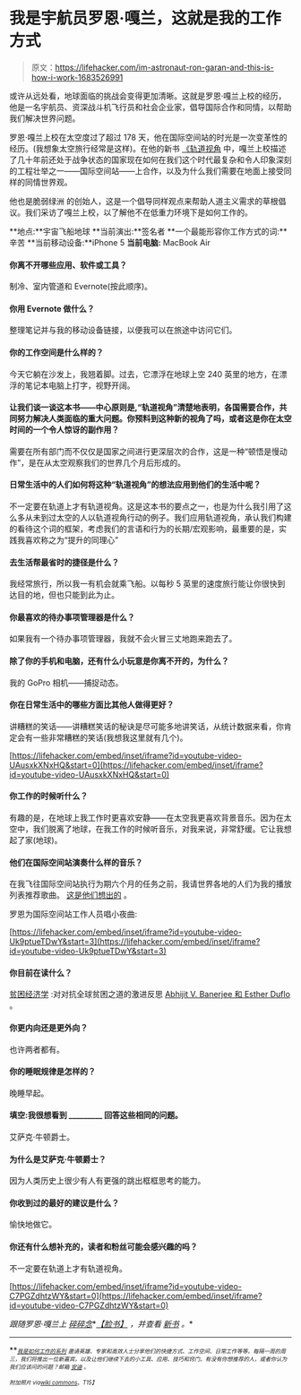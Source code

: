 # 我是宇航员罗恩·嘎兰，这就是我的工作方式

> 原文：<https://lifehacker.com/im-astronaut-ron-garan-and-this-is-how-i-work-1683526991>

或许从远处看，地球面临的挑战会变得更加清晰。这就是罗恩·嘎兰上校的经历，他是一名宇航员、资深战斗机飞行员和社会企业家，倡导国际合作和同情，以帮助我们解决世界问题。



罗恩·嘎兰上校在太空度过了超过 178 天，他在国际空间站的时光是一次变革性的经历。(我想象太空旅行经常是这样)。在他的新书 [《轨道视角](http://orbitalperspective.com/) 中，嘎兰上校描述了几十年前还处于战争状态的国家现在如何在我们这个时代最复杂和令人印象深刻的工程壮举之一——国际空间站——上合作，以及为什么我们需要在地面上接受同样的同情世界观。

他也是脆弱绿洲 的创始人，这是一个倡导同样观点来帮助人道主义需求的草根倡议。我们采访了嘎兰上校，以了解他不在低重力环境下是如何工作的。

**地点:**宇宙飞船地球
**当前演出:**签名者
**一个最能形容你工作方式的词:**辛苦
**当前移动设备:**iPhone 5
**当前电脑:** MacBook Air

#### 你离不开哪些应用、软件或工具？

制冷、室内管道和 Evernote(按此顺序)。

#### 你用 Evernote 做什么？

整理笔记并与我的移动设备链接，以便我可以在旅途中访问它们。

#### 你的工作空间是什么样的？

今天它躺在沙发上，我翘着脚。过去，它漂浮在地球上空 240 英里的地方，在漂浮的笔记本电脑上打字，视野开阔。

#### 让我们谈一谈这本书——中心原则是,“轨道视角”清楚地表明，各国需要合作，共同努力解决人类面临的重大问题。你预料到这种新的视角了吗，或者这是你在太空时间的一个令人惊讶的副作用？

需要在所有部门而不仅仅是国家之间进行更深层次的合作，这是一种“顿悟是慢动作”，是在从太空观察我们的世界几个月后形成的。

#### 日常生活中的人们如何将这种“轨道视角”的想法应用到他们的生活中呢？

不一定要在轨道上才有轨道视角。这是这本书的要点之一，也是为什么我引用了这么多从未到过太空的人以轨道视角行动的例子。我们应用轨道视角，承认我们构建的看待这个词的框架，考虑我们的言语和行为的长期/宏观影响，最重要的是，实践我喜欢称之为“提升的同理心”

#### 去生活帮最省时的捷径是什么？

我经常旅行，所以我一有机会就乘飞船。以每秒 5 英里的速度旅行能让你很快到达目的地，但也只能到此为止。

#### 你最喜欢的待办事项管理器是什么？

如果我有一个待办事项管理器，我就不会火冒三丈地跑来跑去了。

#### 除了你的手机和电脑，还有什么小玩意是你离不开的，为什么？

我的 GoPro 相机——捕捉动态。

#### 你在日常生活中的哪些方面比其他人做得更好？

讲糟糕的笑话——讲糟糕笑话的秘诀是尽可能多地讲笑话，从统计数据来看，你肯定会有一些非常糟糕的笑话(我想我这里就有几个)。

 [https://lifehacker.com/embed/inset/iframe?id=youtube-video-UAusxkXNxHQ&start=0](https://lifehacker.com/embed/inset/iframe?id=youtube-video-UAusxkXNxHQ&start=0) 

#### 你工作的时候听什么？

有趣的是，在地球上我工作时更喜欢安静——在太空我更喜欢背景音乐。因为在太空中，我们脱离了地球，在我工作的时候听音乐，对我来说，非常舒缓。它让我想起了家(地球)。

#### 他们在国际空间站演奏什么样的音乐？

在我飞往国际空间站执行为期六个月的任务之前，我请世界各地的人们为我的播放列表推荐歌曲。 [这是他们想出的](http://www.fragileoasis.org/blog/2011/8/music-your-space-station/) 。

罗恩为国际空间站工作人员唱小夜曲:

 [https://lifehacker.com/embed/inset/iframe?id=youtube-video-Uk9ptueTDwY&start=3](https://lifehacker.com/embed/inset/iframe?id=youtube-video-Uk9ptueTDwY&start=3) 

#### 你目前在读什么？

[贫困经济学](http://www.amazon.com/Poor-Economics-Radical-Rethinking-Poverty/dp/1610390938?asc_campaign=InlineText&asc_refurl=https://lifehacker.com/im-astronaut-ron-garan-and-this-is-how-i-work-1683526991&asc_source=&tag=kinjalifehackerlink-20) :对对抗全球贫困之道的激进反思 [Abhijit V. Banerjee 和 Esther Duflo](http://pooreconomics.com/) 。

#### 你更内向还是更外向？

也许两者都有。

#### 你的睡眠规律是怎样的？

晚睡早起。

#### 填空:我很想看到 _________ 回答这些相同的问题。

艾萨克·牛顿爵士。

#### 为什么是艾萨克·牛顿爵士？

因为人类历史上很少有人有更强的跳出框框思考的能力。

#### 你收到过的最好的建议是什么？

愉快地做它。

#### 你还有什么想补充的，读者和粉丝可能会感兴趣的吗？

不一定要在轨道上才有轨道视角。

 [https://lifehacker.com/embed/inset/iframe?id=youtube-video-C7PGZdhtzWY&start=0](https://lifehacker.com/embed/inset/iframe?id=youtube-video-C7PGZdhtzWY&start=0) 

*跟随罗恩·嘎兰上* [*碎碎念*](https://twitter.com/astro_ron)*[*【脸书】*](https://www.facebook.com/RonGaran) *，并查看* [*新书*](http://www.amazon.com/The-Orbital-Perspective-Lessons-Picture/dp/1626562466?asc_campaign=InlineText&asc_refurl=https://lifehacker.com/im-astronaut-ron-garan-and-this-is-how-i-work-1683526991&asc_source=&tag=kinjalifehackerlink-20) *。**

* * *

**<small></small>*<small>[*<small>我是如何工作的系列</small>*](http://lifehacker.com/how-i-work/) *<small>邀请英雄、专家和高效人士分享他们的快捷方式、工作空间、日常工作等等。每隔一周的周三，我们将推出一位新嘉宾，以及让他们继续下去的小工具、应用、技巧和窍门。有没有你想推荐的人，或者你认为我们应该问的问题？邮箱</small>* [*<small>安迪</small>*](mailto:andy@lifehacker.com) <small>*。*</small></small>*

*<small><small>*附加照片 via*</small>[<small>*wiki commons*</small>](http://en.wikipedia.org/wiki/File:STS-124_Garan3_EVA1.jpg)<small>*。*T15】</small></small>*

*<small></small>*